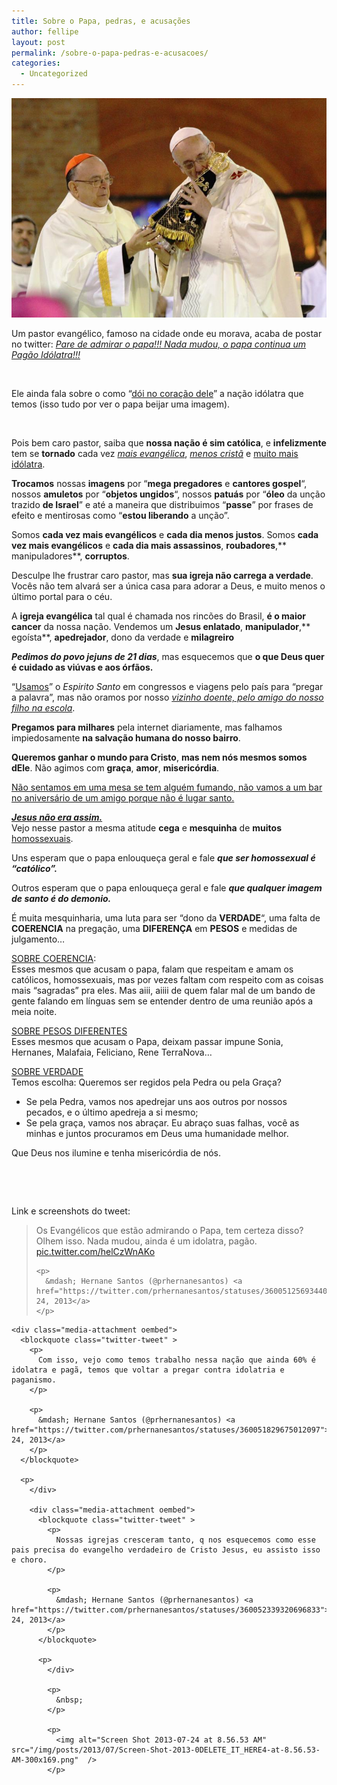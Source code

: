 ```yaml
---
title: Sobre o Papa, pedras, e acusações
author: fellipe
layout: post
permalink: /sobre-o-papa-pedras-e-acusacoes/
categories:
  - Uncategorized
---
```

[<img alt="BP8otebCIAER3Z0" src="/img/posts/2013/07/BP8otebCIAER3Z0.jpg"  />][1]

Um pastor evangélico, famoso na cidade onde eu morava, acaba de postar no twitter: *<span style="text-decoration: underline;">Pare de admirar o papa!!! Nada mudou, o papa continua um Pagão Idólatra!!!</span>*

&nbsp;

Ele ainda fala sobre o como &#8220;<span style="text-decoration: underline;">dói no coração dele</span>&#8221; a nação idólatra que temos (isso tudo por ver o papa beijar uma imagem).

&nbsp;

Pois bem caro pastor, saiba que **nossa nação é sim católica**, e **infelizmente** tem se **tornado** cada vez *<span style="text-decoration: underline;">mais evangélica</span>*, *<span style="text-decoration: underline;">menos cristã</span>* e <span style="text-decoration: underline;">muito mais idólatra</span>.

**Trocamos** nossas **imagens** por &#8220;**mega pregadores** e **cantores gospel**&#8220;, nossos **amuletos** por &#8220;**objetos ungidos**&#8220;, nossos **patuás** por &#8220;**óleo** da unção trazido **de Israel**&#8221; e até a maneira que distribuimos &#8220;**passe**&#8221; por frases de efeito e mentirosas como &#8220;**estou liberando** a unção&#8221;.

Somos **cada vez mais evangélicos** e **cada dia menos justos**. Somos **cada vez mais evangélicos** e **cada dia mais assassinos**, **roubadores**,** manipuladores**, **corruptos**.

Desculpe lhe frustrar caro pastor, mas **sua igreja não carrega a verdade**. Vocês não tem alvará ser a única casa para adorar a Deus, e muito menos o último portal para o céu.

A **igreja evangélica** tal qual é chamada nos rincões do Brasil, **é o maior cancer** da nossa nação. Vendemos um **Jesus enlatado**, **manipulador**,** egoísta**, **apedrejador**, dono da verdade e **milagreiro**

***Pedimos do povo jejuns de 21 dias***, mas esquecemos que **o que Deus quer é cuidado as viúvas e aos órfãos.**

&#8220;<span style="text-decoration: underline;">Usamos</span>&#8221; o *Espirito Santo* em congressos e viagens pelo país para &#8220;pregar a palavra&#8221;, mas não oramos por nosso <span style="text-decoration: underline;"><em>vizinho doente, pelo amigo do nosso filho na escola</em></span>.

**Pregamos para milhares** pela internet diariamente, mas falhamos impiedosamente **na salvação humana do nosso bairro**.

**Queremos ganhar o mundo para Cristo**, **mas nem nós mesmos somos dEle**. Não agimos com **graça**, **amor**, **misericórdia**.

<span style="text-decoration: underline;">Não sentamos em uma mesa se tem alguém fumando, não vamos a um bar no aniversário de um amigo porque não é lugar santo.</span>

*<span style="text-decoration: underline;"><strong>Jesus não era assim.</strong></span>*  
Vejo nesse pastor a mesma atitude **cega** e **mesquinha** de **muitos** <span style="text-decoration: underline;">homossexuais</span>.

Uns esperam que o papa enlouqueça geral e fale ***que ser homossexual é &#8220;católico&#8221;.***

Outros esperam que o papa enlouqueça geral e fale ***que qualquer imagem de santo é do demonio.***

É muita mesquinharia, uma luta para ser &#8220;dono da **VERDADE**&#8220;, uma falta de **COERENCIA** na pregação, uma **DIFERENÇA** em **PESOS** e medidas de julgamento&#8230;

<span style="text-decoration: underline;">SOBRE COERENCIA</span>:  
Esses mesmos que acusam o papa, falam que respeitam e amam os católicos, homossexuais, mas por vezes faltam com respeito com as coisas mais &#8220;sagradas&#8221; pra eles. Mas aiii, aiiii de quem falar mal de um bando de gente falando em línguas sem se entender dentro de uma reunião após a meia noite.

<span style="text-decoration: underline;">SOBRE PESOS DIFERENTES</span>  
Esses mesmos que acusam o Papa, deixam passar impune Sonia, Hernanes, Malafaia, Feliciano, Rene TerraNova&#8230;

<span style="text-decoration: underline;">SOBRE VERDADE</span>  
Temos escolha: Queremos ser regidos pela Pedra ou pela Graça?

- Se pela Pedra, vamos nos apedrejar uns aos outros por nossos pecados, e o último apedreja a si mesmo;  
- Se pela graça, vamos nos abraçar. Eu abraço suas falhas, você as minhas e juntos procuramos em Deus uma humanidade melhor.

Que Deus nos ilumine e tenha misericórdia de nós.

&nbsp;

&nbsp;

Link e screenshots do tweet:

<div class="media-attachment oembed">
  <blockquote class="twitter-tweet" >
    <p>
      Os Evangélicos que estão admirando o Papa, tem certeza disso? Olhem isso. Nada mudou, ainda é um idolatra, pagão. <a href="http://t.co/helCzWnAKo">pic.twitter.com/helCzWnAKo</a>
    </p>
    
    <p>
      &mdash; Hernane Santos (@prhernanesantos) <a href="https://twitter.com/prhernanesantos/statuses/360051256934408192">July 24, 2013</a>
    </p>
  </blockquote>
  
  <p>
    </div> 
    
    <div class="media-attachment oembed">
      <blockquote class="twitter-tweet" >
        <p>
          Com isso, vejo como temos trabalho nessa nação que ainda 60% é idolatra e pagã, temos que voltar a pregar contra idolatria e paganismo.
        </p>
        
        <p>
          &mdash; Hernane Santos (@prhernanesantos) <a href="https://twitter.com/prhernanesantos/statuses/360051829675012097">July 24, 2013</a>
        </p>
      </blockquote>
      
      <p>
        </div> 
        
        <div class="media-attachment oembed">
          <blockquote class="twitter-tweet" >
            <p>
              Nossas igrejas cresceram tanto, q nos esquecemos como esse pais precisa do evangelho verdadeiro de Cristo Jesus, eu assisto isso e choro.
            </p>
            
            <p>
              &mdash; Hernane Santos (@prhernanesantos) <a href="https://twitter.com/prhernanesantos/statuses/360052339320696833">July 24, 2013</a>
            </p>
          </blockquote>
          
          <p>
            </div> 
            
            <p>
              &nbsp;
            </p>
            
            <p>
              <img alt="Screen Shot 2013-07-24 at 8.56.53 AM" src="/img/posts/2013/07/Screen-Shot-2013-0DELETE_IT_HERE4-at-8.56.53-AM-300x169.png"  />
            </p>

 [1]: /img/posts/2013/07/BP8otebCIAER3Z0.jpg